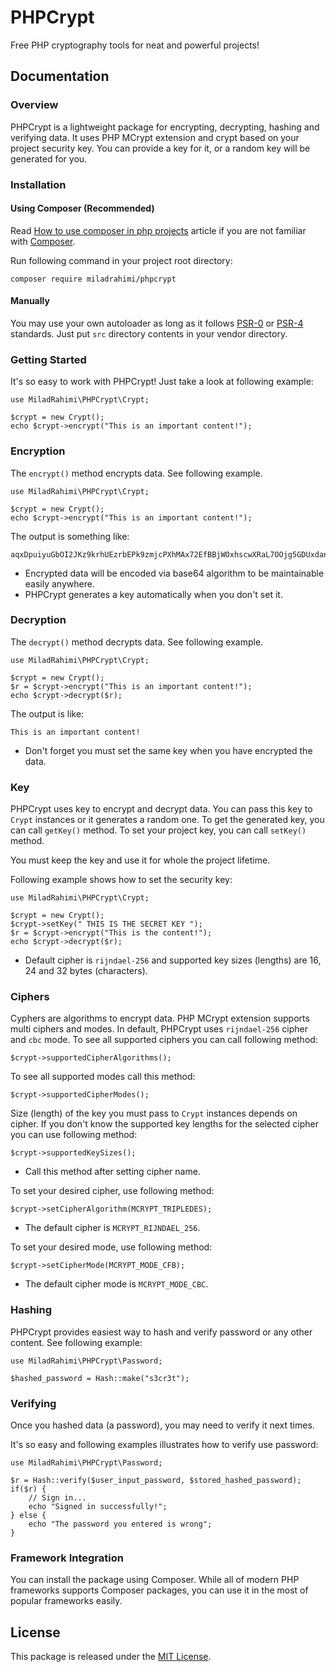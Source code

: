 # PHPCrypt
Free PHP cryptography tools for neat and powerful projects!

## Documentation

### Overview
PHPCrypt is a lightweight package for encrypting, decrypting, hashing and verifying data.
It uses PHP MCrypt extension and crypt based on your project security key.
You can provide a key for it, or a random key will be generated for you.


### Installation

#### Using Composer (Recommended)

Read
[How to use composer in php projects](http://miladrahimi.com/blog/2015/04/12/how-to-use-composer-in-php-projects)
article if you are not familiar with [Composer](http://getcomposer.org).

Run following command in your project root directory:

```
composer require miladrahimi/phpcrypt
```

#### Manually

You may use your own autoloader as long as it follows [PSR-0](http://www.php-fig.org/psr/psr-0) or
[PSR-4](http://www.php-fig.org/psr/psr-4) standards.
Just put `src` directory contents in your vendor directory.

### Getting Started

It's so easy to work with PHPCrypt! Just take a look at following example:

```
use MiladRahimi\PHPCrypt\Crypt;

$crypt = new Crypt();
echo $crypt->encrypt("This is an important content!");
```

### Encryption

The `encrypt()` method encrypts data. See following example.

```
use MiladRahimi\PHPCrypt\Crypt;

$crypt = new Crypt();
echo $crypt->encrypt("This is an important content!");
```

The output is something like:

```
aqxDpuiyuGbOI2JKz9krhUEzrbEPk9zmjcPXhMAx72EfBBjWOxhscwXRaL7OOjg5GDUxdanOQtmjbjtMZ2sP4Q==
```

* Encrypted data will be encoded via base64 algorithm to be maintainable easily anywhere.
* PHPCrypt generates a key automatically when you don't set it.

### Decryption

The `decrypt()` method decrypts data. See following example.

```
use MiladRahimi\PHPCrypt\Crypt;

$crypt = new Crypt();
$r = $crypt->encrypt("This is an important content!");
echo $crypt->decrypt($r);
```

The output is like:

```
This is an important content!
```

*   Don't forget you must set the same key when you have encrypted the data.

### Key

PHPCrypt uses key to encrypt and decrypt data.
You can pass this key to `Crypt` instances or it generates a random one.
To get the generated key, you can call `getKey()` method.
To set your project key, you can call `setKey()` method.

You must keep the key and use it for whole the project lifetime.

Following example shows how to set the security key:

```
use MiladRahimi\PHPCrypt\Crypt;

$crypt = new Crypt();
$crypt->setKey(" THIS IS THE SECRET KEY ");
$r = $crypt->encrypt("This is the content!");
echo $crypt->decrypt($r);
```

*   Default cipher is `rijndael-256` and supported key sizes (lengths) are 16, 24 and 32 bytes (characters).

### Ciphers

Cyphers are algorithms to encrypt data.
PHP MCrypt extension supports multi ciphers and modes.
In default, PHPCrypt uses `rijndael-256` cipher and `cbc` mode.
To see all supported ciphers you can call following method:

```
$crypt->supportedCipherAlgorithms();
```

To see all supported modes call this method:

```
$crypt->supportedCipherModes();
```

Size (length) of the key you must pass to `Crypt` instances depends on cipher.
If you don't know the supported key lengths for the selected cipher you can use following method:

```
$crypt->supportedKeySizes();
```

*   Call this method after setting cipher name.

To set your desired cipher, use following method:

```
$crypt->setCipherAlgorithm(MCRYPT_TRIPLEDES);
```

*   The default cipher is `MCRYPT_RIJNDAEL_256`.

To set your desired mode, use following method:

```
$crypt->setCipherMode(MCRYPT_MODE_CFB);
```

*   The default cipher mode is `MCRYPT_MODE_CBC`.

### Hashing

PHPCrypt provides easiest way to hash and verify password or any other content.
See following example:

```
use MiladRahimi\PHPCrypt\Password;

$hashed_password = Hash::make("s3cr3t");
```

### Verifying

Once you hashed data (a password), you may need to verify it next times.

It's so easy and following examples illustrates how to verify use password:

```
use MiladRahimi\PHPCrypt\Password;

$r = Hash::verify($user_input_password, $stored_hashed_password);
if($r) {
    // Sign in...
    echo "Signed in successfully!";
} else {
    echo "The password you entered is wrong";
}
```

### Framework Integration
You can install the package using Composer.
While all of modern PHP frameworks supports Composer packages,
you can use it in the most of popular frameworks easily.

## License
This package is released under the [MIT License](http://opensource.org/licenses/mit-license.php).
